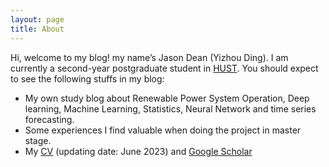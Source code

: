 ```yaml
---
layout: page
title: About
---
```


Hi, welcome to my blog! my name’s Jason Dean (Yizhou Ding). 
I am currently a second-year postgraduate student in [HUST](https://www.hust.edu.cn). 
You should expect to see the following stuffs in my blog:

- My own study blog about Renewable Power System Operation, Deep learning, Machine Learning, Statistics, Neural Network and time series forecasting.
- Some experiences I find valuable when doing the  project in master stage.
- My [CV](resume_YizhouDING.pdf) (updating date: June 2023)  and [Google Scholar](https://scholar.google.com/citations?hl=en&user=ei8WkXgAAAAJ)

<!-- <iframe src="https://scholar.google.com/citations?hl=en&user=ei8WkXgAAAAJ" width="100%" height="600px"></iframe> -->
